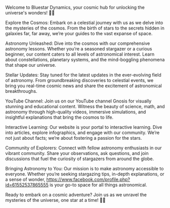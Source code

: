 Welcome to Bluestar Dynamics, your cosmic hub for unlocking the universe's wonders! 🌌✨

Explore the Cosmos: Embark on a celestial journey with us as we delve into the mysteries of the cosmos. From the birth of stars to the secrets hidden in galaxies far, far away, we’re your guides to the vast expanse of space.

Astronomy Unleashed: Dive into the cosmos with our comprehensive astronomy lessons. Whether you’re a seasoned stargazer or a curious beginner, our content caters to all levels of astronomical interest. Learn about constellations, planetary systems, and the mind-boggling phenomena that shape our universe.

Stellar Updates: Stay tuned for the latest updates in the ever-evolving field of astronomy. From groundbreaking discoveries to celestial events, we bring you real-time cosmic news and share the excitement of astronomical breakthroughs.

YouTube Channel: Join us on our YouTube channel Gnosis for visually stunning and educational content. Witness the beauty of science, math, and astronomy through high-quality videos, immersive simulations, and insightful explanations that bring the cosmos to life.

Interactive Learning: Our website is your portal to interactive learning. Dive into articles, explore infographics, and engage with our community. We’re not just about facts; we’re about fostering a passion for the stars.

Community of Explorers: Connect with fellow astronomy enthusiasts in our vibrant community. Share your observations, ask questions, and join discussions that fuel the curiosity of stargazers from around the globe.

Bringing Astronomy to You: Our mission is to make astronomy accessible to everyone. Whether you’re seeking stargazing tips, in-depth explanations, or a sense of wonder, https://www.facebook.com/profile.php?id=61552537865555 is your go-to space for all things astronomical.

Ready to embark on a cosmic adventure? Join us as we unravel the mysteries of the universe, one star at a time! 🚀🌠

